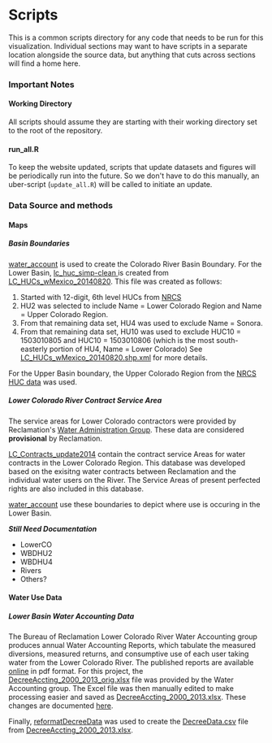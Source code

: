 Scripts
=======

This is a common scripts directory for any code that needs to be run for 
this visualization.  Individual sections may want to have scripts in a 
separate location alongside the source data, but anything that cuts 
across sections will find a home here.

### Important Notes

#### Working Directory

All scripts should assume they are starting with their working directory 
set to the root of the repository. 

#### run_all.R

To keep the website updated, scripts that update datasets and figures will 
be periodically run into the future. So we don't have to do this manually, 
an uber-script (`update_all.R`) will be called to initiate an update. 

### Data Source and methods

#### Maps

##### Basin Boundaries 
[water_account](R/water_account.R) is used to create the Colorado River Basin Boundary. For the Lower Basin, [lc_huc_simp-clean ](../src_data/CO_WBD/lc_huc_simp-clean.shp) is created from [LC_HUCs_wMexico_20140820](../src_data/CO_WBD/LC_UC_HUCs_wMexico_20140820.shp). This file was created as follows:
1. Started with 12-digit, 6th level HUCs from [NRCS](http://www.nrcs.usda.gov/wps/portal/nrcs/detail/national/water/watersheds/?cid=nrcs143_021630)
1. HU2 was selected to include Name = Lower Colorado Region and Name = Upper Colorado Region. 
1. From that remaining data set, HU4 was used to exclude Name = Sonora. 
1. From that remaining data set, HU10 was used to exclude HUC10 = 1503010805 and HUC10 = 1503010806 (which is the most south-easterly portion of HU4, Name = Lower Colorado)
See [LC_HUCs_wMexico_20140820.shp.xml](../src_data/CO_WBD/LC_UC_HUCs_wMexico_20140820.shp.xml) for more details.

For the Upper Basin boundary, the Upper Colorado Region from the [NRCS HUC data](http://www.nrcs.usda.gov/wps/portal/nrcs/detail/national/water/watersheds/?cid=nrcs143_021630) was used.

##### Lower Colorado River Contract Service Area

The service areas for Lower Colorado contractors were provided by Reclamation's [Water Administration Group](http://www.usbr.gov/lc/region/g4000/contracts/entitlements.html). These data are considered **provisional** by Reclamation. 

[LC_Contracts_update2014](../src_data/LCContractSvcAreas) contain the contract service Areas for water contracts in the Lower Colorado Region. This database was developed based on the exisitng water contracts between Reclamation and the individual water users on the River. The Service Areas of present perfected rights are also included in this database.

[water_account](R/water_account.R) use these boundaries to depict where use is occuring in the Lower Basin.

***Still Need Documentation*** 
* LowerCO
* WBDHU2
* WBDHU4
* Rivers
* Others?

#### Water Use Data

##### Lower Basin Water Accounting Data

The Bureau of Reclamation Lower Colorado River Water Accounting group produces annual Water Accounting Reports, which tabulate the measured diversions, measured returns, and consumptive use of each user taking water from the Lower Colorado River. The published reports are available [online](http://www.usbr.gov/lc/region/g4000/wtracct.html#decree) in pdf format. For this project, the [DecreeAccting_2000_2013_orig.xlsx](../src_data/LBDecreeAccounting/DecreeAccting_2000_2013_orig.xlsx) file was provided by the Water Accounting group. The Excel file was then manually edited to make processing easier and saved as [DecreeAccting_2000_2013.xlsx](../src_data/LBDecreeAccounting/DecreeAccting_2000_2013.xlsx). These changes are documented [here](../src_data/LBDecreeAccounting/).

Finally, [reformatDecreeData](R/reformatDecreeData.R) was used to create the [DecreeData.csv](../src_data/LBDecreeAccounting/DecreeData.csv) file from [DecreeAccting_2000_2013.xlsx](../src_data/LBDecreeAccounting/DecreeAccting_2000_2013.xlsx).
